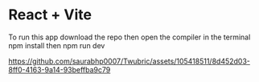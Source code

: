 # React + Vite
To run this app 
download the repo 
then open the compiler 
in the terminal npm install
then npm run dev


https://github.com/saurabhp0007/Twubric/assets/105418511/8d452d03-8ff0-4163-9a14-93beffba9c79

